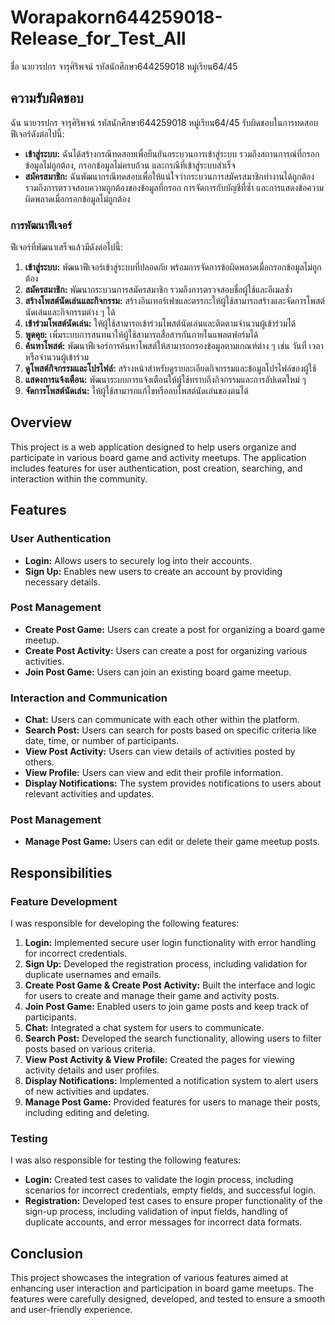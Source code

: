 # Worapakorn644259018-Release_for_Test_All
 ชื่อ นายวรปกร จารุศิริพจน์ รหัสนักศึกษา644259018 หมู่เรียน64/45 

## ความรับผิดชอบ
ฉัน นายวรปกร จารุศิริพจน์ รหัสนักศึกษา644259018 หมู่เรียน64/45 รับผิดชอบในการทดสอบฟีเจอร์ดังต่อไปนี้:
- **เข้าสู่ระบบ:** ฉันได้สร้างกรณีทดสอบเพื่อยืนยันกระบวนการเข้าสู่ระบบ รวมถึงสถานการณ์ที่กรอกข้อมูลไม่ถูกต้อง, กรอกข้อมูลไม่ครบถ้วน และกรณีที่เข้าสู่ระบบสำเร็จ
- **สมัครสมาชิก:** ฉันพัฒนากรณีทดสอบเพื่อให้แน่ใจว่ากระบวนการสมัครสมาชิกทำงานได้ถูกต้อง รวมถึงการตรวจสอบความถูกต้องของข้อมูลที่กรอก การจัดการกับบัญชีที่ซ้ำ และการแสดงข้อความผิดพลาดเมื่อกรอกข้อมูลไม่ถูกต้อง


### การพัฒนาฟีเจอร์
ฟีเจอร์ที่พัฒนาเสร็จแล้วมีดังต่อไปนี้:
1. **เข้าสู่ระบบ:** พัฒนาฟีเจอร์เข้าสู่ระบบที่ปลอดภัย พร้อมการจัดการข้อผิดพลาดเมื่อกรอกข้อมูลไม่ถูกต้อง
2. **สมัครสมาชิก:** พัฒนากระบวนการสมัครสมาชิก รวมถึงการตรวจสอบชื่อผู้ใช้และอีเมลซ้ำ
3. **สร้างโพสต์นัดเล่นและกิจกรรม:** สร้างอินเทอร์เฟซและตรรกะให้ผู้ใช้สามารถสร้างและจัดการโพสต์นัดเล่นและกิจกรรมต่าง ๆ ได้
4. **เข้าร่วมโพสต์นัดเล่น:** ให้ผู้ใช้สามารถเข้าร่วมโพสต์นัดเล่นและติดตามจำนวนผู้เข้าร่วมได้
5. **พูดคุย:** เพิ่มระบบการสนทนาให้ผู้ใช้สามารถสื่อสารกันภายในแพลตฟอร์มได้
6. **ค้นหาโพสต์:** พัฒนาฟีเจอร์การค้นหาโพสต์ให้สามารถกรองข้อมูลตามเกณฑ์ต่าง ๆ เช่น วันที่ เวลา หรือจำนวนผู้เข้าร่วม
7. **ดูโพสต์กิจกรรมและโปรไฟล์:** สร้างหน้าสำหรับดูรายละเอียดกิจกรรมและข้อมูลโปรไฟล์ของผู้ใช้
8. **แสดงการแจ้งเตือน:** พัฒนาระบบการแจ้งเตือนให้ผู้ใช้ทราบถึงกิจกรรมและการอัปเดตใหม่ ๆ
9. **จัดการโพสต์นัดเล่น:** ให้ผู้ใช้สามารถแก้ไขหรือลบโพสต์นัดเล่นของตนได้


## Overview

This project is a web application designed to help users organize and participate in various board game and activity meetups. The application includes features for user authentication, post creation, searching, and interaction within the community.

## Features

### User Authentication
- **Login:** Allows users to securely log into their accounts.
- **Sign Up:** Enables new users to create an account by providing necessary details.

### Post Management
- **Create Post Game:** Users can create a post for organizing a board game meetup.
- **Create Post Activity:** Users can create a post for organizing various activities.
- **Join Post Game:** Users can join an existing board game meetup.

### Interaction and Communication
- **Chat:** Users can communicate with each other within the platform.
- **Search Post:** Users can search for posts based on specific criteria like date, time, or number of participants.
- **View Post Activity:** Users can view details of activities posted by others.
- **View Profile:** Users can view and edit their profile information.
- **Display Notifications:** The system provides notifications to users about relevant activities and updates.

### Post Management
- **Manage Post Game:** Users can edit or delete their game meetup posts.

## Responsibilities

### Feature Development
I was responsible for developing the following features:
1. **Login:** Implemented secure user login functionality with error handling for incorrect credentials.
2. **Sign Up:** Developed the registration process, including validation for duplicate usernames and emails.
3. **Create Post Game & Create Post Activity:** Built the interface and logic for users to create and manage their game and activity posts.
4. **Join Post Game:** Enabled users to join game posts and keep track of participants.
5. **Chat:** Integrated a chat system for users to communicate.
6. **Search Post:** Developed the search functionality, allowing users to filter posts based on various criteria.
7. **View Post Activity & View Profile:** Created the pages for viewing activity details and user profiles.
8. **Display Notifications:** Implemented a notification system to alert users of new activities and updates.
9. **Manage Post Game:** Provided features for users to manage their posts, including editing and deleting.

### Testing
I was also responsible for testing the following features:
- **Login:** Created test cases to validate the login process, including scenarios for incorrect credentials, empty fields, and successful login.
- **Registration:** Developed test cases to ensure proper functionality of the sign-up process, including validation of input fields, handling of duplicate accounts, and error messages for incorrect data formats.


## Conclusion

This project showcases the integration of various features aimed at enhancing user interaction and participation in board game meetups. The features were carefully designed, developed, and tested to ensure a smooth and user-friendly experience.

